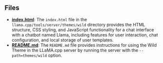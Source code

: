 
## Files
- **[index.html](wild/index.html.driver.md)**: The `index.html` file in the `llama.cpp/tools/server/themes/wild` directory provides the HTML structure, CSS styling, and JavaScript functionality for a chat interface with a chatbot named Llama, including features for user interaction, chat configuration, and local storage of user templates.
- **[README.md](wild/README.md.driver.md)**: The `README.md` file provides instructions for using the Wild Theme in the LLaMA.cpp server by running the server with the `--path=themes/wild` option.
